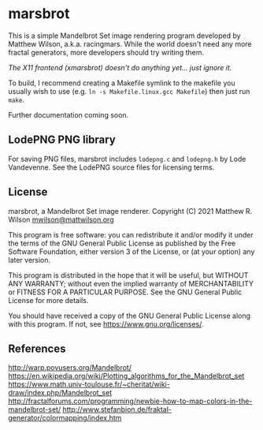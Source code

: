 marsbrot
========

This is a simple Mandelbrot Set image rendering program developed by Matthew Wilson, a.k.a. racingmars. While the world doesn't need any more fractal generators, more developers should try writing them.

*The X11 frontend (xmarsbrot) doesn't do anything yet... just ignore it.*

To build, I recommend creating a Makefile symlink to the makefile you usually wish to use (e.g. `ln -s Makefile.linux.gcc Makefile`) then just run `make`.

Further documentation coming soon.

LodePNG PNG library
-------------------

For saving PNG files, marsbrot includes `lodepng.c` and `lodepng.h` by Lode Vandevenne. See the LodePNG source files for licensing terms.

License
-------

marsbrot, a Mandelbrot Set image renderer.
Copyright (C) 2021 Matthew R. Wilson <mwilson@mattwilson.org>

This program is free software: you can redistribute it and/or modify
it under the terms of the GNU General Public License as published by
the Free Software Foundation, either version 3 of the License, or
(at your option) any later version.

This program is distributed in the hope that it will be useful,
but WITHOUT ANY WARRANTY; without even the implied warranty of
MERCHANTABILITY or FITNESS FOR A PARTICULAR PURPOSE. See the
GNU General Public License for more details.

You should have received a copy of the GNU General Public License
along with this program. If not, see <https://www.gnu.org/licenses/>.

References
----------

http://warp.povusers.org/Mandelbrot/
https://en.wikipedia.org/wiki/Plotting_algorithms_for_the_Mandelbrot_set
https://www.math.univ-toulouse.fr/~cheritat/wiki-draw/index.php/Mandelbrot_set
http://fractalforums.com/programming/newbie-how-to-map-colors-in-the-mandelbrot-set/
http://www.stefanbion.de/fraktal-generator/colormapping/index.htm
